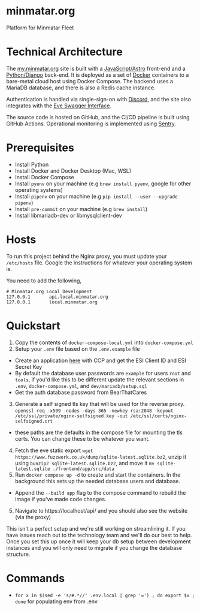 # minmatar.org
Platform for Minmatar Fleet

# Technical Architecture
The [my.minmatar.org](https://my.minmatar.org/) site is built with a [JavaScript/Astro](https://astro.build/) front-end and a [Python/Django](https://www.djangoproject.com/) back-end. It is deployed as a set of [Docker](https://www.docker.com/) containers to a bare-metal cloud host using Docker Compose. The backend uses a MariaDB database, and there is also a Redis cache instance.

Authentication is handled via single-sign-on with [Discord](https://discord.com/), and the site also integrates with the [Eve Swagger Interface](https://esi.evetech.net/ui/#/).

The source code is hosted on GitHub, and the CI/CD pipeline is built using GitHub Actions. Operational monitoring is implemented using [Sentry](https://minmatar-fleet.sentry.io/).
# Prerequisites
- Install Python
- Install Docker and Docker Desktop (Mac, WSL)
- Install Docker Compose
- Install `pyenv` on your machine (e.g `brew install pyenv`, google for other operating systems)
- Install `pipenv` on your machine (e.g `pip install --user --upgrade pipenv`)
- Install `pre-commit` on your machine (e.g `brew install`)
- Install libmariadb-dev or libmysqlclient-dev

# Hosts
To run this project behind the Nginx proxy, you must update your `/etc/hosts` file. Google the instructions for whatever your operating system is.

You need to add the following,
```
# Minmatar.org Local Development
127.0.0.1       api.local.minmatar.org
127.0.0.1       local.minmatar.org
```

# Quickstart
1. Copy the contents of `docker-compose-local.yml` into `docker-compose.yml`
2. Setup your `.env` file based on the `.env.example` file
  - Create an application [here](https://developers.eveonline.com/) with CCP and get the ESI Client ID and ESI Secret Key
  - By default the database user passwords are `example` for users `root` and `tools`, if you'd like this to be different update the relevant sections in `.env`, `docker-compose.yml`, and `dev/mariadb/setup.sql`
  - Get the auth database password from BearThatCares
3. Generate a self signed tls key that will be used for the reverse proxy. `openssl req -x509 -nodes -days 365 -newkey rsa:2048 -keyout /etc/ssl/private/nginx-selfsigned.key -out /etc/ssl/certs/nginx-selfsigned.crt`
  - these paths are the defaults in the compose file for mounting the tls certs. You can change these to be whatever you want.
4. Fetch the eve static export `wget https://www.fuzzwork.co.uk/dump/sqlite-latest.sqlite.bz2`, unzip it using `bunzip2 sqlite-latest.sqlite.bz2`, and move it `mv sqlite-latest.sqlite ./frontend/app/src/data`
4. Run `docker compose up -d` to create and start the containers. In the background this sets up the needed database users and database.
  - Append the `--build app` flag to the compose command to rebuild the image if you've made code changes.
5. Navigate to https://localhost/api/ and you should also see the website (via the proxy)

This isn't a perfect setup and we're still working on streamlining it. If you have issues reach out to the technology team and we'll do our best to help.
Once you set this up once it will keep your db setup between development instances and you will only need to migrate if you change the database structure.


# Commands
- `for x in $(sed -e 's/#.*//' .env.local | grep '=') ; do export $x ; done` for populating env from .env